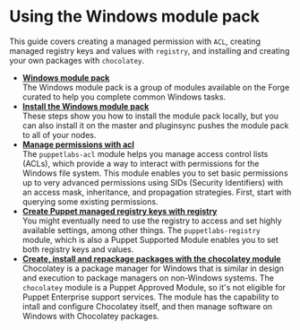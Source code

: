 # Using the Windows module pack

This guide covers creating a managed permission with `ACL`, creating managed registry keys and values with `registry`, and installing and creating your own packages with `chocolatey`.

-   **[Windows module pack](windows_module_pack.md)**  
The Windows module pack is a group of modules available on the Forge curated to help you complete common Windows tasks.
-   **[Install the Windows module pack](install_windows_module_pack.md)**  
These steps show you how to install the module pack locally, but you can also install it on the master and pluginsync pushes the module pack to all of your nodes.
-   **[Manage permissions with acl](manage_permissions_with_acl.md)**  
The `puppetlabs-acl` module helps you manage access control lists \(ACLs\), which provide a way to interact with permissions for the Windows file system. This module enables you to set basic permissions up to very advanced permissions using SIDs \(Security Identifiers\) with an access mask, inheritance, and propagation strategies. First, start with querying some existing permissions.
-   **[Create Puppet managed registry keys with registry](create_puppet_managed_registry_keys.md)**  
You might eventually need to use the registry to access and set highly available settings, among other things. The `puppetlabs-registry` module, which is also a Puppet Supported Module enables you to set both registry keys and values.
-   **[Create, install and repackage packages with the chocolatey module](create_install_repackage_with_chocolatey.md)**  
Chocolatey is a package manager for Windows that is similar in design and execution to package managers on non-Windows systems. The `chocolatey` module is a Puppet Approved Module, so it's not eligible for Puppet Enterprise support services. The module has the capability to intall and configure Chocolatey itself, and then manage software on Windows with Chocolatey packages.

